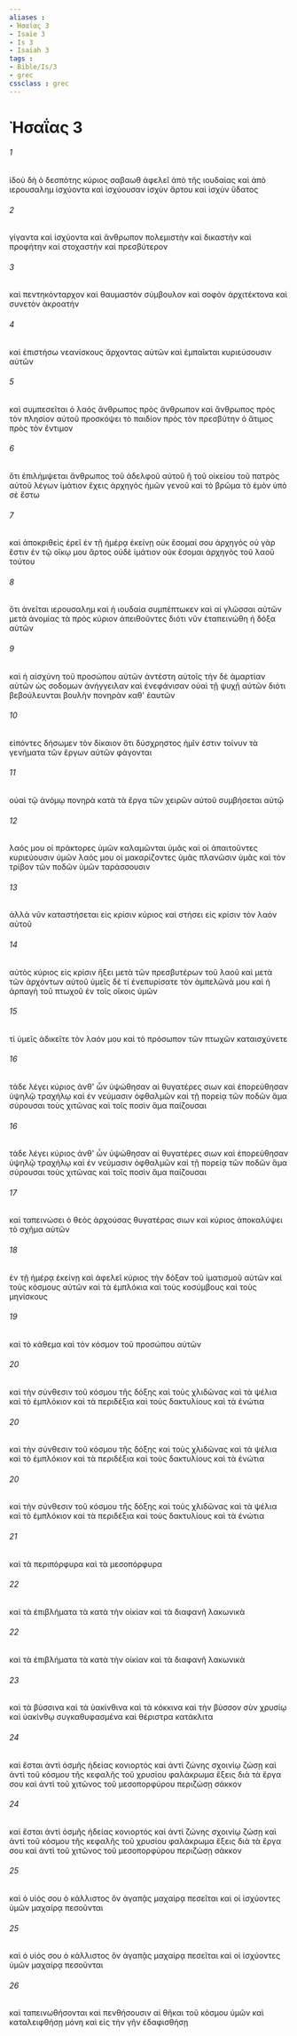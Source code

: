 ```yaml
---
aliases : 
- Ἠσαΐας 3
- Isaïe 3
- Is 3
- Isaiah 3
tags : 
- Bible/Is/3
- grec
cssclass : grec
---
```


# Ἠσαΐας 3

###### 1
ἰδοὺ δὴ ὁ δεσπότης κύριος σαβαωθ ἀφελεῖ ἀπὸ τῆς ιουδαίας καὶ ἀπὸ ιερουσαλημ ἰσχύοντα καὶ ἰσχύουσαν ἰσχὺν ἄρτου καὶ ἰσχὺν ὕδατος
###### 2
γίγαντα καὶ ἰσχύοντα καὶ ἄνθρωπον πολεμιστὴν καὶ δικαστὴν καὶ προφήτην καὶ στοχαστὴν καὶ πρεσβύτερον
###### 3
καὶ πεντηκόνταρχον καὶ θαυμαστὸν σύμβουλον καὶ σοφὸν ἀρχιτέκτονα καὶ συνετὸν ἀκροατήν
###### 4
καὶ ἐπιστήσω νεανίσκους ἄρχοντας αὐτῶν καὶ ἐμπαῖκται κυριεύσουσιν αὐτῶν
###### 5
καὶ συμπεσεῖται ὁ λαός ἄνθρωπος πρὸς ἄνθρωπον καὶ ἄνθρωπος πρὸς τὸν πλησίον αὐτοῦ προσκόψει τὸ παιδίον πρὸς τὸν πρεσβύτην ὁ ἄτιμος πρὸς τὸν ἔντιμον
###### 6
ὅτι ἐπιλήμψεται ἄνθρωπος τοῦ ἀδελφοῦ αὐτοῦ ἢ τοῦ οἰκείου τοῦ πατρὸς αὐτοῦ λέγων ἱμάτιον ἔχεις ἀρχηγὸς ἡμῶν γενοῦ καὶ τὸ βρῶμα τὸ ἐμὸν ὑπὸ σὲ ἔστω
###### 7
καὶ ἀποκριθεὶς ἐρεῖ ἐν τῇ ἡμέρᾳ ἐκείνῃ οὐκ ἔσομαί σου ἀρχηγός οὐ γὰρ ἔστιν ἐν τῷ οἴκῳ μου ἄρτος οὐδὲ ἱμάτιον οὐκ ἔσομαι ἀρχηγὸς τοῦ λαοῦ τούτου
###### 8
ὅτι ἀνεῖται ιερουσαλημ καὶ ἡ ιουδαία συμπέπτωκεν καὶ αἱ γλῶσσαι αὐτῶν μετὰ ἀνομίας τὰ πρὸς κύριον ἀπειθοῦντες διότι νῦν ἐταπεινώθη ἡ δόξα αὐτῶν
###### 9
καὶ ἡ αἰσχύνη τοῦ προσώπου αὐτῶν ἀντέστη αὐτοῖς τὴν δὲ ἁμαρτίαν αὐτῶν ὡς σοδομων ἀνήγγειλαν καὶ ἐνεφάνισαν οὐαὶ τῇ ψυχῇ αὐτῶν διότι βεβούλευνται βουλὴν πονηρὰν καθ' ἑαυτῶν
###### 10
εἰπόντες δήσωμεν τὸν δίκαιον ὅτι δύσχρηστος ἡμῖν ἐστιν τοίνυν τὰ γενήματα τῶν ἔργων αὐτῶν φάγονται
###### 11
οὐαὶ τῷ ἀνόμῳ πονηρὰ κατὰ τὰ ἔργα τῶν χειρῶν αὐτοῦ συμβήσεται αὐτῷ
###### 12
λαός μου οἱ πράκτορες ὑμῶν καλαμῶνται ὑμᾶς καὶ οἱ ἀπαιτοῦντες κυριεύουσιν ὑμῶν λαός μου οἱ μακαρίζοντες ὑμᾶς πλανῶσιν ὑμᾶς καὶ τὸν τρίβον τῶν ποδῶν ὑμῶν ταράσσουσιν
###### 13
ἀλλὰ νῦν καταστήσεται εἰς κρίσιν κύριος καὶ στήσει εἰς κρίσιν τὸν λαὸν αὐτοῦ
###### 14
αὐτὸς κύριος εἰς κρίσιν ἥξει μετὰ τῶν πρεσβυτέρων τοῦ λαοῦ καὶ μετὰ τῶν ἀρχόντων αὐτοῦ ὑμεῖς δὲ τί ἐνεπυρίσατε τὸν ἀμπελῶνά μου καὶ ἡ ἁρπαγὴ τοῦ πτωχοῦ ἐν τοῖς οἴκοις ὑμῶν
###### 15
τί ὑμεῖς ἀδικεῖτε τὸν λαόν μου καὶ τὸ πρόσωπον τῶν πτωχῶν καταισχύνετε
###### 16
τάδε λέγει κύριος ἀνθ' ὧν ὑψώθησαν αἱ θυγατέρες σιων καὶ ἐπορεύθησαν ὑψηλῷ τραχήλῳ καὶ ἐν νεύμασιν ὀφθαλμῶν καὶ τῇ πορείᾳ τῶν ποδῶν ἅμα σύρουσαι τοὺς χιτῶνας καὶ τοῖς ποσὶν ἅμα παίζουσαι
###### 16
τάδε λέγει κύριος ἀνθ' ὧν ὑψώθησαν αἱ θυγατέρες σιων καὶ ἐπορεύθησαν ὑψηλῷ τραχήλῳ καὶ ἐν νεύμασιν ὀφθαλμῶν καὶ τῇ πορείᾳ τῶν ποδῶν ἅμα σύρουσαι τοὺς χιτῶνας καὶ τοῖς ποσὶν ἅμα παίζουσαι
###### 17
καὶ ταπεινώσει ὁ θεὸς ἀρχούσας θυγατέρας σιων καὶ κύριος ἀποκαλύψει τὸ σχῆμα αὐτῶν
###### 18
ἐν τῇ ἡμέρᾳ ἐκείνῃ καὶ ἀφελεῖ κύριος τὴν δόξαν τοῦ ἱματισμοῦ αὐτῶν καὶ τοὺς κόσμους αὐτῶν καὶ τὰ ἐμπλόκια καὶ τοὺς κοσύμβους καὶ τοὺς μηνίσκους
###### 19
καὶ τὸ κάθεμα καὶ τὸν κόσμον τοῦ προσώπου αὐτῶν
###### 20
καὶ τὴν σύνθεσιν τοῦ κόσμου τῆς δόξης καὶ τοὺς χλιδῶνας καὶ τὰ ψέλια καὶ τὸ ἐμπλόκιον καὶ τὰ περιδέξια καὶ τοὺς δακτυλίους καὶ τὰ ἐνώτια
###### 20
καὶ τὴν σύνθεσιν τοῦ κόσμου τῆς δόξης καὶ τοὺς χλιδῶνας καὶ τὰ ψέλια καὶ τὸ ἐμπλόκιον καὶ τὰ περιδέξια καὶ τοὺς δακτυλίους καὶ τὰ ἐνώτια
###### 20
καὶ τὴν σύνθεσιν τοῦ κόσμου τῆς δόξης καὶ τοὺς χλιδῶνας καὶ τὰ ψέλια καὶ τὸ ἐμπλόκιον καὶ τὰ περιδέξια καὶ τοὺς δακτυλίους καὶ τὰ ἐνώτια
###### 21
καὶ τὰ περιπόρφυρα καὶ τὰ μεσοπόρφυρα
###### 22
καὶ τὰ ἐπιβλήματα τὰ κατὰ τὴν οἰκίαν καὶ τὰ διαφανῆ λακωνικὰ
###### 22
καὶ τὰ ἐπιβλήματα τὰ κατὰ τὴν οἰκίαν καὶ τὰ διαφανῆ λακωνικὰ
###### 23
καὶ τὰ βύσσινα καὶ τὰ ὑακίνθινα καὶ τὰ κόκκινα καὶ τὴν βύσσον σὺν χρυσίῳ καὶ ὑακίνθῳ συγκαθυφασμένα καὶ θέριστρα κατάκλιτα
###### 24
καὶ ἔσται ἀντὶ ὀσμῆς ἡδείας κονιορτός καὶ ἀντὶ ζώνης σχοινίῳ ζώσῃ καὶ ἀντὶ τοῦ κόσμου τῆς κεφαλῆς τοῦ χρυσίου φαλάκρωμα ἕξεις διὰ τὰ ἔργα σου καὶ ἀντὶ τοῦ χιτῶνος τοῦ μεσοπορφύρου περιζώσῃ σάκκον
###### 24
καὶ ἔσται ἀντὶ ὀσμῆς ἡδείας κονιορτός καὶ ἀντὶ ζώνης σχοινίῳ ζώσῃ καὶ ἀντὶ τοῦ κόσμου τῆς κεφαλῆς τοῦ χρυσίου φαλάκρωμα ἕξεις διὰ τὰ ἔργα σου καὶ ἀντὶ τοῦ χιτῶνος τοῦ μεσοπορφύρου περιζώσῃ σάκκον
###### 25
καὶ ὁ υἱός σου ὁ κάλλιστος ὃν ἀγαπᾷς μαχαίρᾳ πεσεῖται καὶ οἱ ἰσχύοντες ὑμῶν μαχαίρᾳ πεσοῦνται
###### 25
καὶ ὁ υἱός σου ὁ κάλλιστος ὃν ἀγαπᾷς μαχαίρᾳ πεσεῖται καὶ οἱ ἰσχύοντες ὑμῶν μαχαίρᾳ πεσοῦνται
###### 26
καὶ ταπεινωθήσονται καὶ πενθήσουσιν αἱ θῆκαι τοῦ κόσμου ὑμῶν καὶ καταλειφθήσῃ μόνη καὶ εἰς τὴν γῆν ἐδαφισθήσῃ
